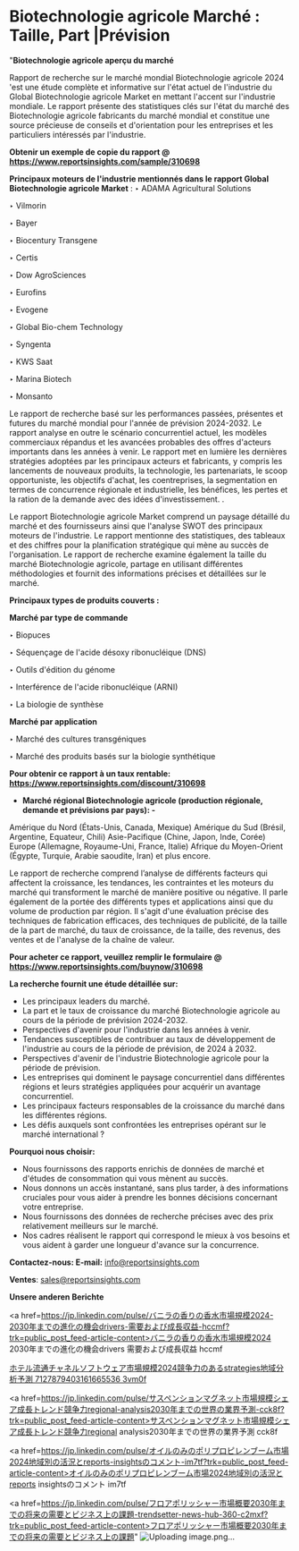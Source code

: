 # Biotechnologie agricole Marché : Taille, Part |Prévision

"<strong>Biotechnologie agricole aperçu du marché</strong>

Rapport de recherche sur le marché mondial Biotechnologie agricole 2024 'est une étude complète et informative sur l'état actuel de l'industrie du Global Biotechnologie agricole Market en mettant l'accent sur l'industrie mondiale. Le rapport présente des statistiques clés sur l'état du marché des Biotechnologie agricole fabricants du marché mondial et constitue une source précieuse de conseils et d'orientation pour les entreprises et les particuliers intéressés par l'industrie.

<strong>Obtenir un exemple de copie du rapport @ <a href=https://www.reportsinsights.com/sample/310698>https://www.reportsinsights.com/sample/310698</a></strong>

<strong>Principaux moteurs de l'industrie mentionnés dans le rapport Global Biotechnologie agricole Market</strong> :
‣ ADAMA Agricultural Solutions

‣ Vilmorin

‣ Bayer

‣ Biocentury Transgene

‣ Certis

‣ Dow AgroSciences

‣ Eurofins

‣ Evogene

‣ Global Bio-chem Technology

‣ Syngenta

‣ KWS Saat

‣ Marina Biotech

‣ Monsanto

Le rapport de recherche basé sur les performances passées, présentes et futures du marché mondial pour l'année de prévision 2024-2032. Le rapport analyse en outre le scénario concurrentiel actuel, les modèles commerciaux répandus et les avancées probables des offres d'acteurs importants dans les années à venir. Le rapport met en lumière les dernières stratégies adoptées par les principaux acteurs et fabricants, y compris les lancements de nouveaux produits, la technologie, les partenariats, le scoop opportuniste, les objectifs d'achat, les coentreprises, la segmentation en termes de concurrence régionale et industrielle, les bénéfices, les pertes et la ration de la demande avec des idées d'investissement. .

Le rapport Biotechnologie agricole Market comprend un paysage détaillé du marché et des fournisseurs ainsi que l'analyse SWOT des principaux moteurs de l'industrie. Le rapport mentionne des statistiques, des tableaux et des chiffres pour la planification stratégique qui mène au succès de l'organisation. Le rapport de recherche examine également la taille du marché Biotechnologie agricole, partage en utilisant différentes méthodologies et fournit des informations précises et détaillées sur le marché.

<strong>Principaux types de produits couverts :</strong>

<strong>Marché par type de commande</strong>

‣ Biopuces

‣ Séquençage de l'acide désoxy ribonucléique (DNS)

‣ Outils d'édition du génome

‣ Interférence de l'acide ribonucléique (ARNI)

‣ La biologie de synthèse

<strong>Marché par application</strong>

‣ Marché des cultures transgéniques

‣ Marché des produits basés sur la biologie synthétique

<strong>Pour obtenir ce rapport à un taux rentable: <a href=https://www.reportsinsights.com/discount/310698>https://www.reportsinsights.com/discount/310698</a></strong>
<ul>
  <li><strong>Marché régional Biotechnologie agricole (production régionale, demande et prévisions par pays): -</strong></li>
</ul>
Amérique du Nord (États-Unis, Canada, Mexique)
Amérique du Sud (Brésil, Argentine, Equateur, Chili)
Asie-Pacifique (Chine, Japon, Inde, Corée)
Europe (Allemagne, Royaume-Uni, France, Italie)
Afrique du Moyen-Orient (Égypte, Turquie, Arabie saoudite, Iran) et plus encore.

Le rapport de recherche comprend l’analyse de différents facteurs qui affectent la croissance, les tendances, les contraintes et les moteurs du marché qui transforment le marché de manière positive ou négative. Il parle également de la portée des différents types et applications ainsi que du volume de production par région. Il s'agit d'une évaluation précise des techniques de fabrication efficaces, des techniques de publicité, de la taille de la part de marché, du taux de croissance, de la taille, des revenus, des ventes et de l'analyse de la chaîne de valeur.

<strong>Pour acheter ce rapport, veuillez remplir le formulaire @   <a href=https://www.reportsinsights.com/buynow/310698>https://www.reportsinsights.com/buynow/310698</a></strong>

<strong>La recherche fournit une étude détaillée sur:</strong>
<ul>
  <li>Les principaux leaders du marché.</li>
  <li>La part et le taux de croissance du marché Biotechnologie agricole au cours de la période de prévision 2024-2032.</li>
  <li>Perspectives d'avenir pour l'industrie dans les années à venir.</li>
  <li>Tendances susceptibles de contribuer au taux de développement de l'industrie au cours de la période de prévision, de 2024 à 2032.</li>
  <li>Perspectives d'avenir de l'industrie Biotechnologie agricole pour la période de prévision.</li>
  <li>Les entreprises qui dominent le paysage concurrentiel dans différentes régions et leurs stratégies appliquées pour acquérir un avantage concurrentiel.</li>
  <li>Les principaux facteurs responsables de la croissance du marché dans les différentes régions.</li>
  <li>Les défis auxquels sont confrontées les entreprises opérant sur le marché international ?</li>
</ul>
<strong>Pourquoi nous choisir:</strong>
<ul>
  <li>Nous fournissons des rapports enrichis de données de marché et d'études de consommation qui vous mènent au succès.</li>
  <li>Nous donnons un accès instantané, sans plus tarder, à des informations cruciales pour vous aider à prendre les bonnes décisions concernant votre entreprise.</li>
  <li>Nous fournissons des données de recherche précises avec des prix relativement meilleurs sur le marché.</li>
  <li>Nos cadres réalisent le rapport qui correspond le mieux à vos besoins et vous aident à garder une longueur d'avance sur la concurrence.</li>
</ul>
<strong>Contactez-nous:
</strong><strong>E-mail:</strong> <a href=mailto:info@reportsinsights.com>info@reportsinsights.com</a>

<strong>Ventes</strong>: <a href=mailto:sales@reportsinsights.com>sales@reportsinsights.com</a>

<strong>Unsere anderen Berichte</strong>

<a href=https://jp.linkedin.com/pulse/バニラの香りの香水市場規模2024-2030年までの進化の機会drivers-需要および成長収益-hccmf?trk=public_post_feed-article-content>バニラの香りの香水市場規模2024 2030年までの進化の機会drivers 需要および成長収益 hccmf</a>

<a href=https://www.linkedin.com/pulse/ホテル流通チャネルソフトウェア市場規模2024競争力のあるstrategies地域分析予測-7127879403161665536-3vm0f/>ホテル流通チャネルソフトウェア市場規模2024競争力のあるstrategies地域分析予測 7127879403161665536 3vm0f</a>

<a href=https://jp.linkedin.com/pulse/サスペンションマグネット市場規模シェア成長トレンド競争力regional-analysis2030年までの世界の業界予測-cck8f?trk=public_post_feed-article-content>サスペンションマグネット市場規模シェア成長トレンド競争力regional analysis2030年までの世界の業界予測 cck8f</a>

<a href=https://jp.linkedin.com/pulse/オイルのみのポリプロピレンブーム市場2024地域別の活況とreports-insightsのコメント-im7tf?trk=public_post_feed-article-content>オイルのみのポリプロピレンブーム市場2024地域別の活況とreports insightsのコメント im7tf</a>

<a href=https://jp.linkedin.com/pulse/フロアポリッシャー市場概要2030年までの将来の需要とビジネス上の課題-trendsetter-news-hub-360-c2mxf?trk=public_post_feed-article-content>フロアポリッシャー市場概要2030年までの将来の需要とビジネス上の課題</a>"
![Uploading image.png…]()
